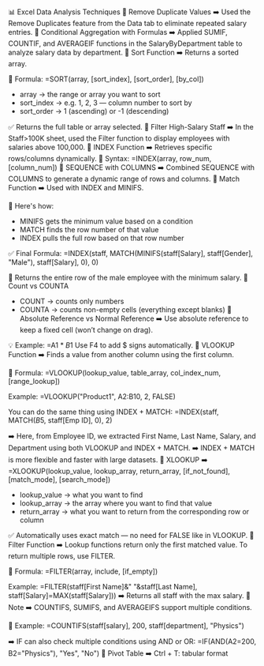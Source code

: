 📊 Excel Data Analysis Techniques
🔹 Remove Duplicate Values
➡️ Used the Remove Duplicates feature from the Data tab to eliminate repeated salary entries.
🔸 Conditional Aggregation with Formulas
➡️ Applied SUMIF, COUNTIF, and AVERAGEIF functions in the SalaryByDepartment table to analyze salary data by department.
🔹 Sort Function
➡️ Returns a sorted array.

📌 Formula:
=SORT(array, [sort_index], [sort_order], [by_col])

- array → the range or array you want to sort
- sort_index → e.g. 1, 2, 3 — column number to sort by
- sort_order → 1 (ascending) or -1 (descending)

✅ Returns the full table or array selected.
🔹 Filter High-Salary Staff
➡️ In the Staff>100K sheet, used the Filter function to display employees with salaries above 100,000.
🔸 INDEX Function
➡️ Retrieves specific rows/columns dynamically.
🔧 Syntax:
=INDEX(array, row_num, [column_num])
🔹 SEQUENCE with COLUMNS
➡️ Combined SEQUENCE with COLUMNS to generate a dynamic range of rows and columns.
🔸 Match Function
➡️ Used with INDEX and MINIFS.

🧠 Here's how:
- MINIFS gets the minimum value based on a condition
- MATCH finds the row number of that value
- INDEX pulls the full row based on that row number

✅ Final Formula:
=INDEX(staff, MATCH(MINIFS(staff[Salary], staff[Gender], "Male"), staff[Salary], 0), 0)

📌 Returns the entire row of the male employee with the minimum salary.
🔸 Count vs COUNTA
- COUNT → counts only numbers
- COUNTA → counts non-empty cells (everything except blanks)
🔸 Absolute Reference vs Normal Reference
➡️ Use absolute reference to keep a fixed cell (won’t change on drag).

💡 Example:
=A1 * $B$1
Use F4 to add $ signs automatically.
🔸 VLOOKUP Function
➡️ Finds a value from another column using the first column.

📌 Formula:
=VLOOKUP(lookup_value, table_array, col_index_num, [range_lookup])

Example:
=VLOOKUP("Product1", A2:B10, 2, FALSE)

You can do the same thing using INDEX + MATCH:
=INDEX(staff, MATCH($B$5, staff[Emp ID], 0), 2)

➡️ Here, from Employee ID, we extracted First Name, Last Name, Salary, and Department using both VLOOKUP and INDEX + MATCH.
➡️ INDEX + MATCH is more flexible and faster with large datasets.
🔸 XLOOKUP
➡️ =XLOOKUP(lookup_value, lookup_array, return_array, [if_not_found], [match_mode], [search_mode])

- lookup_value → what you want to find
- lookup_array → the array where you want to find that value
- return_array → what you want to return from the corresponding row or column

✅ Automatically uses exact match — no need for FALSE like in VLOOKUP.
🔸 Filter Function
➡️ Lookup functions return only the first matched value.
To return multiple rows, use FILTER.

📌 Formula:
=FILTER(array, include, [if_empty])

Example:
=FILTER(staff[First Name]&" "&staff[Last Name], staff[Salary]=MAX(staff[Salary]))
➡️ Returns all staff with the max salary.
🔸 Note
➡️ COUNTIFS, SUMIFS, and AVERAGEIFS support multiple conditions.

📌 Example:
=COUNTIFS(staff[salary], 200, staff[department], "Physics")

➡️ IF can also check multiple conditions using AND or OR:
=IF(AND(A2=200, B2="Physics"), "Yes", "No")
🔸 Pivot Table
➡️ Ctrl + T: tabular format
